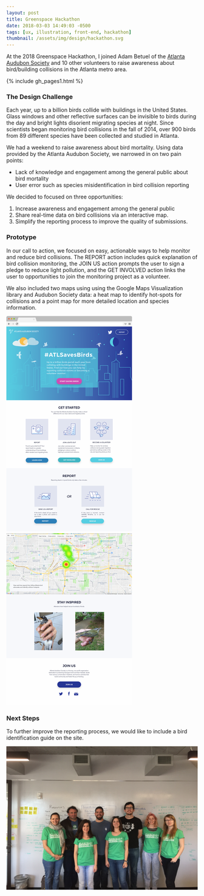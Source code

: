 ```yaml
---
layout: post
title: Greenspace Hackathon
date: 2018-03-03 14:49:03 -0500
tags: [ux, illustration, front-end, hackathon]
thumbnail: /assets/img/design/hackathon.svg
---
```


At the 2018 Greenspace Hackathon, I joined Adam Betuel of the
<a href="https://www.atlantaaudubon.org/"> Atlanta Audubon Society</a>
and 10 other volunteers to raise awareness about bird/building collisions in the Atlanta metro area.

{% include gh_pages1.html %}

### The Design Challenge

Each year, up to a billion birds collide with buildings in the
United States. Glass windows and other reflective surfaces can be
invisible to birds during the day and bright lights disorient
migrating species at night. Since scientists began monitoring bird collisions in
the fall of 2014, over 900 birds from 89 different species have been
collected and studied in Atlanta.

We had a weekend to raise awareness about bird mortality. Using data provided by the Atlanta Audubon Society, we narrowed in on two pain points:

- Lack of knowledge and engagement among the general public about bird mortality
- User error such as species misidentification in bird collision reporting

We decided to focused on three opportunities:

1. Increase awareness and engagement among the general public
2. Share real-time data on bird collisions via an interactive map.
3. Simplify the reporting process to improve the quality of submissions.

### Prototype

In our call to action, we focused on easy, actionable ways to help monitor and reduce bird collisions. The REPORT action includes quick explanation of bird collision monitoring, the JOIN US action prompts the user to sign a pledge to reduce light pollution, and the GET INVOLVED action links the user to opportunities to join the monitoring project as a volunteer.

We also included two maps using using the Google Maps Visualization library and Audubon Society data: a heat map to identify hot-spots for collisions and a point map for more detailed location and species information.

<div class="row justify-content-left">
  <div class="col-lg-9">
  	<img class="prototype" src="/assets/img/design/gh_prototype.png" alt="Desktop design"/>
  </div>
</div>

### Next Steps

To further improve the reporting process, we would like to include a bird identification guide on the site.

<div class="row justify-content-left">
  <div class="col-lg-8 col-md-9">
  	<img class="prototype" src="/assets/img/design/gh_team.jpg" alt="Team picture"/>
  </div>
</div>
